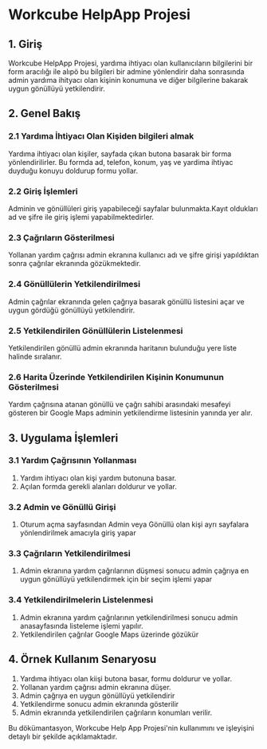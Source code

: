 # Workcube HelpApp Projesi

## 1. Giriş

Workcube HelpApp Projesi, yardıma ihtiyacı olan kullanıcıların bilgilerini bir form aracılığı ile alıpö bu bilgileri bir admine yönlendirir daha sonrasında admin yardıma ihityacı olan kişinin konumuna ve diğer bilgilerine bakarak uygun gönüllüyü yetkilendirir.

## 2. Genel Bakış

### 2.1 Yardıma İhtiyacı Olan Kişiden bilgileri almak

Yardıma ihtiyacı olan kişiler, sayfada çıkan butona basarak bir forma yönlendirilirler. Bu formda ad, telefon, konum, yaş ve yardima ihtiyac duyduğu konuyu doldurup formu yollar.

### 2.2 Giriş İşlemleri

Adminin ve gönüllüleri giriş yapabileceği sayfalar bulunmakta.Kayıt oldukları ad ve şifre ile giriş işlemi yapabilmektedirler.

### 2.3 Çağrıların Gösterilmesi

Yollanan yardım çağrısı admin ekranına kullanıcı adı ve şifre girişi yapıldıktan sonra çağrılar ekranında gözükmektedir.

### 2.4 Gönüllülerin Yetkilendirilmesi

Admin çağrılar ekranında gelen çağrıya basarak gönüllü listesini açar ve uygun gördüğü gönüllüyü yetkilendirir.

### 2.5 Yetkilendirilen Gönüllülerin Listelenmesi

Yetkilendirilen gönüllü admin ekranında haritanın bulunduğu yere liste halinde sıralanır.

### 2.6 Harita Üzerinde Yetkilendirilen Kişinin Konumunun Gösterilmesi

Yardım çağrısına atanan gönüllü ve çağrı sahibi arasındaki mesafeyi gösteren bir Google Maps adminin yetkilendirme listesinin yanında yer alır.

## 3. Uygulama İşlemleri

### 3.1 Yardım Çağrısının Yollanması

1. Yardım ihtiyacı olan kişi yardım butonuna basar.
2. Açılan formda  gerekli alanları doldurur ve yollar.

### 3.2 Admin ve Gönüllü Girişi

1. Oturum açma sayfasından Admin veya Gönüllü olan kişi ayrı sayfalara yönlendirilmek amacıyla giriş yapar

### 3.3 Çağrıların Yetkilendirilmesi

1. Admin ekranına yardım çağrılarının düşmesi sonucu admin çağrıya en uygun gönüllüyü yetkilendirmek için bir seçim işlemi yapar

### 3.4 Yetkilendirilmelerin Listelenmesi

1. Admin ekranına yardım çağrılarının yetkilendirilmesi sonucu admin anasayfasında listeleme işlemi yapılır.
2. Yetkilendirilen çağrılar Google Maps üzerinde gözükür


## 4. Örnek Kullanım Senaryosu

1. Yardıma ihtiyacı olan kiişi butona basar, formu doldurur ve yollar.
2. Yollanan yardım çağrısı admin ekranına düşer.
3. Admin çağrıya en uygun gönüllüyü yetkilendirir
4. Yetkilendirme sonucu admin ekranında gösterilir
5. Admin ekranında yetkilendirilen çağrıların konumları verilir.


Bu dökümantasyon, Workcube Help App Projesi'nin kullanımını ve işleyişini detaylı bir şekilde açıklamaktadır.
